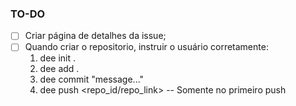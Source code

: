 ### TO-DO

- [ ] Criar página de detalhes da issue;
- [ ] Quando criar o repositorio, instruir o usuário corretamente:
    1. dee init .
    2. dee add .
    3. dee commit "message..."
    4. dee push <repo_id/repo_link> -- Somente no primeiro push